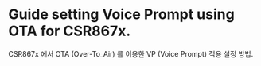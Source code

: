 # Guide setting Voice Prompt using OTA for CSR867x.
CSR867x 에서 OTA (Over-To_Air) 를 이용한 VP (Voice Prompt) 적용 설정 방법.
